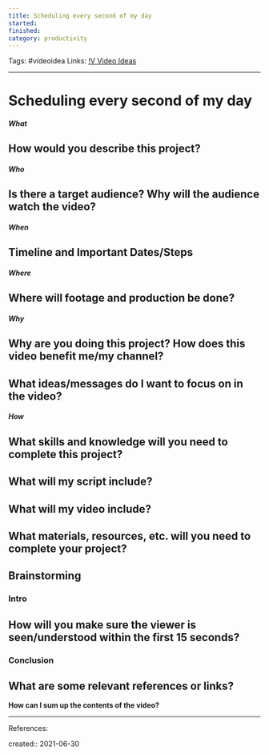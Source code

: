 ```yaml
---
title: Scheduling every second of my day
started:
finished:
category: productivity
---
```

Tags: #videoidea
Links: [!V Video Ideas](out/v-video-ideas.md)
___
# Scheduling every second of my day
##### What
**How would you describe this project?**
- 

##### Who
**Is there a target audience? Why will the audience watch the video?**
- 

##### When
**Timeline and Important Dates/Steps**
- 

##### Where
**Where will footage and production be done?**
- 

##### Why
**Why are you doing this project? How does this video benefit me/my channel?**
- 

**What ideas/messages do I want to focus on in the video?**
- 

##### How
**What skills and knowledge will you need to complete this project?**
- 

**What will my script include?**
- 

**What will my video include?**
- 

**What materials, resources, etc. will you need to complete your project?**
- 

## Brainstorming
### Intro
**How will you make sure the viewer is seen/understood within the first 15 seconds?**
- 
### Conclusion
**What are some relevant references or links?**
- 

**How can I sum up the contents of the video?**
___
References:

created:: 2021-06-30